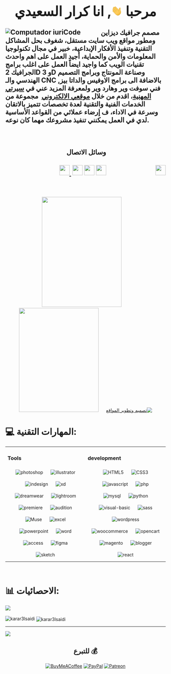 <p align="center"> 

<h2>

<div align="center">
<h1 align="center">مرحبا&nbsp;<img width="35" src="https://github.com/1999AZZAR/1999AZZAR/blob/main/resources/img/waving.gif" />, انا كرار السعيدي</h1>
</div>


<img src="https://raw.githubusercontent.com/MicaelliMedeiros/micaellimedeiros/master/image/computer-illustration.png" min-width="300px" max-width="300px" width="300px" align="left" alt="Computador iuriCode">

  <p align="center"> 
  <h2>
<p>مصمم جرافيك ديزاين ومطور مواقع ويب سايت مستقل، شغوف بحل المشاكل التقنية وتنفيذ الأفكار الإبداعية، خبير في مجال تكنولوجيا المعلومات والأمن والحماية، أجيد العمل على اهم واحدث تقنيات الويب كما واجيد ايضاً العمل على اغلب برامج الجرافيك 2D و 3D وصناعة المونتاج وبرامج التصميم الهندسي والـ CNC بالاضافة الى برامج الاوفيس والداتا بيز, فني سوفت وير وهارد وير ولمعرفة المزيد عني في <a href="https://alsaidi.ml/" rel="noopener" target="_blank">سيرتي المهنية</a>، اقدم من خلال <a href="https://alsaidi.ml" rel="noopener" target="_blank">موقعي&nbsp;الالكتروني</a>&nbsp;&nbsp;مجموعة من الخدمات الفنية والتقنية لعدة تخصصات تتميز بالاتقان وسرعة في الاداء، ف إرضاء عملائي من القواعد الأساسية لدي في العمل يمكنني تنفيذ مشروعك مهما كان نوعه.</p>

<br/>  

    
  

<div align="center">
<h4 align="center">&nbsp;وسائل الاتصال</h4>
</div>
</div>  
    
  <div align="center">
<p style="text-align: center;"><a href="https://www.facebook.com/Karrar3AlSaidi"><img style="float: right;" src="https://i.postimg.cc/sxR39jQc/facebook.png" alt="" /></a>&nbsp;<a href="https://twitter.com/karar3lsaidi"><img src="https://i.postimg.cc/x8h2XG1Z/twitter-1.png" alt="" /></a>&nbsp;<a href="https://www.instagram.com/karar3lsaidi"><img src="https://i.postimg.cc/ZqSJPLxt/instagram.png" alt="" /></a>&nbsp;<a href="https://www.linkedin.com/in/karar3lsaidi"><img src="https://i.postimg.cc/HsrWTnkK/linkedin.png" alt="" width="32" height="32" /></a><a href="https://www.behance.net/karar3lsaidi">&nbsp;</a><img style="float: right;" src="https://i.postimg.cc/5ySCQbhN/pinterest.png" alt="" />&nbsp;<a href="https://www.behance.net/karar3lsaidi"><img src="https://i.postimg.cc/YCgpmPgz/behance.png" alt="" width="32" height="32" /></a>&nbsp;<a href="https://karar3lsaidi.tumblr.com/"><img src="https://i.postimg.cc/rsKTyZMW/tumblr.png" alt="" width="32" height="32" /></a>&nbsp;<a href="https://api.whatsapp.com/send/?phone=9647827306098&amp;text&amp;app_absent=0"><img src="https://i.postimg.cc/DfMFphPc/whatsapp.png" alt="" width="32" height="32" /></a><a href="https://alsa3idi.blogspot.com/"><img style="float: right;" src="https://i.postimg.cc/15bmXSgz/blogger.png" alt="" width="32" height="32" /></a></p>
</div>
</div>  

<br/>  

  </h2>



<p style="text-align:center"><a href="https://alsaidi.ml/services/web-design/#web" target="_blank"><img alt="" src="https://i.postimg.cc/g0P8fPwY/3.png" style="height:346px; width:250px" /></a>&nbsp; &nbsp; &nbsp;&nbsp;<a href="https://alsaidi.ml/services/web-store/" target="_blank"><img alt="" src="https://i.postimg.cc/W1Z0W41W/2.png" style="height:327px; width:250px" /></a>&nbsp; &nbsp; &nbsp;&nbsp;<a href="https://alsaidi.ml/services/web-design/" target="_blank"><img alt="تصميم وتطوير المواقع" dir="rtl" src="https://i.postimg.cc/Zn1XmRt7/1.png" style="height:345px; width:250px" /></a></p>



# 💻 المهارات التقنية:
<table><tr><td valign="top" width="50%">


### Tools   
<div align="center">  
<img style="margin: 10px" src="https://i.postimg.cc/Kc1kbnvt/photoshop.png" alt="photoshop" height="64" />  
<img style="margin: 10px" src="https://i.postimg.cc/bJJPQHFg/Illustrator.png" alt="illustrator" height="64" />  
<img style="margin: 10px" src="https://i.postimg.cc/W1Gsj4kG/indesign.png" alt="indesign" height="64" />  
<img style="margin: 10px" src="https://i.postimg.cc/4NtY7scd/xd.png" alt="xd" height="64" />  
<img style="margin: 10px" src="https://i.postimg.cc/Vv0chsw-b/Dreamweaver.png" alt="dreamwear" height="64" />  
<img style="margin: 10px" src="https://i.postimg.cc/LXbpvYcp/Lightroom.png" alt="lightroom" height="64" />  
<img style="margin: 10px" src="https://i.postimg.cc/KcCK8RRw/Premiere.png" alt="premiere" height="64" />  
<img style="margin: 10px" src="https://i.postimg.cc/F1tQXtFC/Audition.png" alt="audition" height="64" /> 
<img style="margin: 10px" src="https://i.postimg.cc/SxFmw9JQ/Muse.png" alt="Muse" height="64" /> 
<img style="margin: 10px" src="https://i.postimg.cc/59qv9DHL/excel.png" alt="excel" height="64" />  
<img style="margin: 10px" src="https://i.postimg.cc/nc3DB7GL/power-point.png" alt="powerpoint" height="64" />  
<img style="margin: 10px" src="https://i.postimg.cc/YCjm39dz/word.png" alt="word" height="64" />  
<img style="margin: 10px" src="https://i.postimg.cc/br8tH95Z/access.png" alt="access" height="64" /> 
<img style="margin: 10px" src="https://i.postimg.cc/6QSNhd1w/figma.png" alt="figma" height="64" />  
<img style="margin: 10px" src="https://i.postimg.cc/VNLzLf2r/sketch.png" alt="sketch" height="64" />  

</div>
  

</td><td valign="top" width="50%">



### development  
<div align="center">  
<img style="margin: 10px" src="https://i.postimg.cc/Y9hGHNnP/html-5-1.png" alt="HTML5" height="64" />  
<img style="margin: 10px" src="https://i.postimg.cc/k4zVXVLg/css.png" alt="CSS3" height="64" />  
<img style="margin: 10px" src="https://i.postimg.cc/PrGLgwm6/javascript.png" alt="javascript" height="64" />  
<img style="margin: 10px" src="https://i.postimg.cc/1zz4GcQz/php.png" alt="php" height="64" />  
<img style="margin: 10px" src="https://i.postimg.cc/59QYK3FY/mysql.png" alt="mysql" height="64" />  
<img style="margin: 10px" src="https://i.postimg.cc/G282NL9w/python.png" alt="python" height="64" />  
<img style="margin: 10px" src="https://i.postimg.cc/VkfNwB5F/visual-basic.png" alt="visual-basic" height="64" />  
<img style="margin: 10px" src="https://i.postimg.cc/65N3jNXg/sass-1.png" alt="sass" height="64" />  
<img style="margin: 10px" src="https://i.postimg.cc/Mp9ppMQJ/wordpress.png" alt="wordpress" height="64" /> 
<img style="margin: 10px" src="https://i.postimg.cc/X7cvtDNJ/woocommerce.png" alt="woocommerce" height="64" />  
<img style="margin: 10px" src="https://i.postimg.cc/Gmd42ngG/opencart.png" alt="opencart" height="64" />  
<img style="margin: 10px" src="https://i.postimg.cc/HLScRv25/magento.png" alt="magento" height="64" />  
<img style="margin: 10px" src="https://i.postimg.cc/HLW8S1Qd/blogger-1.png" alt="blogger" height="64" />  
<img style="margin: 10px" src="https://i.postimg.cc/SsBsbBzX/react.png" alt="react" height="64" />  

</div>

</td></tr></table>  

<br/>  


</div>



# 📊 الاحصائيات:



![](https://github-readme-streak-stats.herokuapp.com/?user=karar3lsaidi&theme=light&hide_border=true)<br/>

<p><img align="left" src="https://github-readme-stats.vercel.app/api/top-langs?username=karar3lsaidi&show_icons=true&locale=en&layout=compact" alt="karar3lsaidi" /></p>

<p>&nbsp;<img align="center" src="https://github-readme-stats.vercel.app/api?username=karar3lsaidi&count_private=true&show_icons=true" alt="karar3lsaidi" width="410" /></p>

---
[![](https://visitcount.itsvg.in/api?id=karar3lsaidi&icon=0&color=0)](https://visitcount.itsvg.in)

<div align="center">

  ## للتبرع 💰 
  [![BuyMeACoffee](https://img.shields.io/badge/Buy%20Me%20a%20Coffee-ffdd00?style=for-the-badge&logo=buy-me-a-coffee&logoColor=black)](https://buymeacoffee.com/karar3lsaidi) [![PayPal](https://img.shields.io/badge/PayPal-00457C?style=for-the-badge&logo=paypal&logoColor=white)](https://paypal.me/karar3lsaidi) [![Patreon](https://img.shields.io/badge/Patreon-F96854?style=for-the-badge&logo=patreon&logoColor=white)](https://patreon.com/karar3lsaidi) 
</div>

  <!-- Proudly created with GPRM ( https://gprm.itsvg.in ) -->
  
  
  
  


</td></tr></table>  

<br/>  



